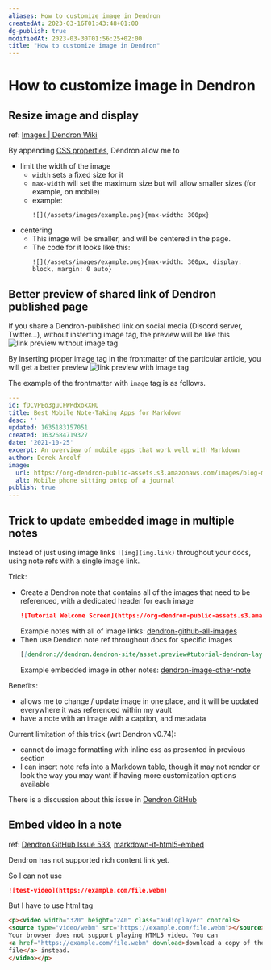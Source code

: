```yaml
---
aliases: How to customize image in Dendron
createdAt: 2023-03-16T01:43:48+01:00
dg-publish: true
modifiedAt: 2023-03-30T01:56:25+02:00
title: "How to customize image in Dendron"
---
```

# How to customize image in Dendron

## Resize image and display

ref: [Images | Dendron Wiki](https://wiki.dendron.so/notes/a91fd8da-6895-49fe-8164-a17acd8d9a17/)

By appending [CSS properties](https://wiki.dendron.so/notes/a91fd8da-6895-49fe-8164-a17acd8d9a17/#allowed-css-properties), Dendron allow me to 

- limit the width of the image
  - `width` sets a fixed size for it
  - `max-width` will set the maximum size but will allow smaller sizes (for example, on mobile)
  - example: 
    ```code
    ![](/assets/images/example.png){max-width: 300px}
    ```
- centering
  - This image will be smaller, and will be centered in the page.
  - The code for it looks like this:
    ```code
    ![](/assets/images/example.png){max-width: 300px, display: block, margin: 0 auto}
    ```

## Better preview of shared link of Dendron published page

If you share a Dendron-published link on social media (Discord server, Twitter...), without insterting image tag, the preview will be like this
![link preview without image tag](https://i.imgur.com/7ZBG3G0.png)

By inserting proper image tag in the frontmatter of the particular article, you will get a better preview
![link preview with image tag](https://i.imgur.com/18skuua.png)

The example of the frontmatter with `image` tag is as follows.

```yaml
---
id: fDCVPEo3guCFWPdxokXHU
title: Best Mobile Note-Taking Apps for Markdown
desc: ''
updated: 1635183157051
created: 1632684719327
date: '2021-10-25'
excerpt: An overview of mobile apps that work well with Markdown
author: Derek Ardolf
image:
  url: https://org-dendron-public-assets.s3.amazonaws.com/images/blog-mobile-editor-header.png
  alt: Mobile phone sitting ontop of a journal
publish: true
---
```

## Trick to update embedded image in multiple notes

Instead of just using image links `![img](img.link)` throughout your docs, using note refs with a single image link. 

Trick:

- Create a Dendron note that contains all of the images that need to be referenced, with a dedicated header for each image  
  ```md
  ![Tutorial Welcome Screen](https://org-dendron-public-assets.s3.amazonaws.com/images/tutorial-welcome-screen-2.png)
  ```
    Example notes with all of image links:
  [dendron-github-all-images](https://github.com/dendronhq/dendron-site/blob/master/vault/asset.preview.md#tutorial-dendron-layout-dark)
- Then use Dendron note ref throughout docs for specific images
  ```md
  [[dendron://dendron.dendron-site/asset.preview#tutorial-dendron-layout-dark,1:#*]]
  ```
    Example embedded image in other notes:
  [dendron-image-other-note](https://github.com/dendronhq/dendron-site/blob/a9373e4ae16c1dd00eca79d9328336c5f54277d3/vault/dendron.tutorial.user-interface.md?plain=1#L14)

Benefits:

- allows me to change / update image in one place, and it will be updated everywhere it was referenced within my vault
- have a note with an image with a caption, and metadata

Current limitation of this trick (wrt Dendron v0.74):

- cannot do image formatting with inline css as presented in previous section
- I can insert note refs into a Markdown table, though it may not render or look the way you may want if having more customization options available

There is a discussion about this issue in [Dendron GitHub](https://github.com/dendronhq/dendron/issues/1450)

## Embed video in a note

ref: [Dendron GitHub Issue 533](https://github.com/dendronhq/dendron/issues/533), [markdown-it-html5-embed](https://github.com/cmrd-senya/markdown-it-html5-embed)

Dendron has not supported rich content link yet.

So I can not use

```markdown
![test-video](https://example.com/file.webm)
```

But I have to use html tag

```html
<p><video width="320" height="240" class="audioplayer" controls>
<source type="video/webm" src="https://example.com/file.webm"></source>
Your browser does not support playing HTML5 video. You can
<a href="https://example.com/file.webm" download>download a copy of the video
file</a> instead.
</video></p>
```
